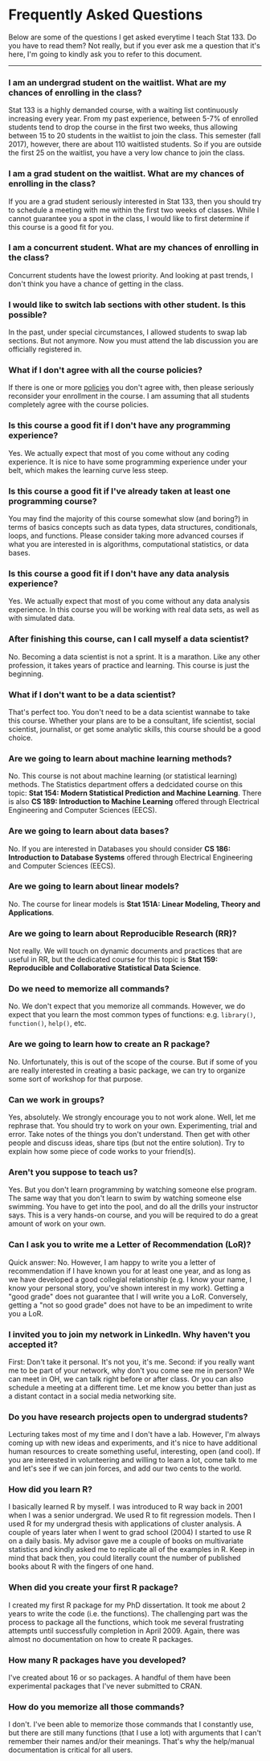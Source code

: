 # Frequently Asked Questions

Below are some of the questions I get asked everytime I teach Stat 133.
Do you have to read them? Not really, but if you ever ask me a 
question that it's here, I'm going to kindly ask you to refer to this document.

-----

### I am an undergrad student on the waitlist. What are my chances of enrolling in the class?

Stat 133 is a highly demanded course, with a waiting list continuously increasing every year.
From my past experience, between 5-7% of enrolled students tend to drop the course in the
first two weeks, thus allowing between 15 to 20 students in the waitlist to join the class.
This semester (fall 2017), however, there are about 110 waitlisted students. So if you 
are outside the first 25 on the waitlist, you have a very low chance to join the class.


### I am a grad student on the waitlist. What are my chances of enrolling in the class?

If you are a grad student seriously interested in Stat 133, then you should try to schedule a meeting with me within the first two weeks of classes. While I cannot guarantee you a spot in the class, I would like to first determine if this course is a good fit for you. 


### I am a concurrent student. What are my chances of enrolling in the class?

Concurrent students have the lowest priority. And looking at past trends, I don't think you
have a chance of getting in the class.


### I would like to switch lab sections with other student. Is this possible?

In the past, under special circumstances, I allowed students to swap lab sections. But not anymore. Now you must attend the lab discussion you are officially registered in.


### What if I don't agree with all the course policies?

If there is one or more [policies](policies.md) you don't agree with, then please seriously reconsider your enrollment in the course. I am assuming that all students completely agree with the course policies.


### Is this course a good fit if I don't have any programming experience?

Yes. We actually expect that most of you come without any coding experience.
It is nice to have some programming experience under your belt, which makes 
the learning curve less steep.


### Is this course a good fit if I've already taken at least one programming course?

You may find the majority of this course somewhat slow (and boring?) in terms 
of basics concepts such as data types, data structures, conditionals, loops, 
and functions. Please consider taking more advanced courses if what you are 
interested in is algorithms, computational statistics, or data bases.


### Is this course a good fit if I don't have any data analysis experience?

Yes. We actually expect that most of you come without any data analysis experience.
In this course you will be working with real data sets, as well as with 
simulated data.


### After finishing this course, can I call myself a data scientist?

No. Becoming a data scientist is not a sprint. It is a marathon. Like any other 
profession, it takes years of practice and learning. This course is just the beginning.


### What if I don't want to be a data scientist?

That's perfect too. You don't need to be a data scientist wannabe to take this course.
Whether your plans are to be a consultant, life scientist, social scientist, 
journalist, or get some analytic skills, this course should be a good choice.


### Are we going to learn about machine learning methods?

No. This course is not about machine learning (or statistical learning) methods.
The Statistics department offers a dedcidated course on this topic: 
__Stat 154: Modern Statistical Prediction and Machine Learning__.
There is also __CS 189: Introduction to Machine Learning__ offered through 
Electrical Engineering and Computer Sciences (EECS).


### Are we going to learn about data bases?

No. If you are interested in Databases you should consider 
__CS 186: Introduction to Database Systems__ offered through 
Electrical Engineering and Computer Sciences (EECS).


### Are we going to learn about linear models?

No. The course for linear models is __Stat 151A: Linear Modeling, Theory and Applications__.


### Are we going to learn about Reproducible Research (RR)?

Not really. We will touch on dynamic documents and practices that are useful 
in RR, but the dedicated course for this topic is 
__Stat 159: Reproducible and Collaborative Statistical Data Science__.


### Do we need to memorize all commands?

No. We don't expect that you memorize all commands. However, we do expect that 
you learn the most common types of functions: e.g. `library()`, `function()`, `help()`, etc.


### Are we going to learn how to create an R package?

No. Unfortunately, this is out of the scope of the course. But if some of you 
are really interested in creating a basic package, we can try to organize some 
sort of workshop for that purpose.


### Can we work in groups?

Yes, absolutely. We strongly encourage you to not work alone. Well, let me rephrase that.
You should try to work on your own. Experimenting, trial and error. Take notes 
of the things you don't understand. Then get with other people and discuss ideas, 
share tips (but not the entire solution). Try to explain how some piece of code 
works to your friend(s).


### Aren't you suppose to teach us?

Yes. But you don't learn programming by watching someone else program.
The same way that you don't learn to swim by watching someone else swimming.
You have to get into the pool, and do all the drills your instructor says.
This is a very hands-on course, and you will be required to do a great amount
of work on your own.


### Can I ask you to write me a Letter of Recommendation (LoR)?

Quick answer: No. However, I am happy to write you a letter of recommendation 
if I have known you for at least one year, and as long as we have developed 
a good collegial relationship (e.g. I know your name, I know your personal story, 
you've shown interest in my work).
Getting a "good grade" does not guarantee that I will write you a LoR. Conversely,
getting a "not so good grade" does not have to be an impediment to write you a LoR.


### I invited you to join my network in LinkedIn. Why haven't you accepted it?

First: Don't take it personal. It's not you, it's me. Second: if you really 
want me to be part of your network, why don't you come see me in person? 
We can meet in OH, we can talk right before or after class. Or you can also
schedule a meeting at a different time. Let me know you better than just as 
a distant contact in a social media networking site.


### Do you have research projects open to undergrad students?

Lecturing takes most of my time and I don't have a lab. However, I'm always coming up 
with new ideas and experiments, and it's nice to have additional human resources 
to create something useful, interesting, open (and cool). If you are 
interested in volunteering and willing to learn a lot, come talk to me and 
let's see if we can join forces, and add our two cents to the world.


### How did you learn R?

I basically learned R by myself. I was introduced to R way back in 2001 when I 
was a senior undergrad. We used R to fit regression models. Then I used R for 
my undergrad thesis with applications of cluster analysis. A couple of years later when I went to grad school (2004) I started to use R on a daily basis. My advisor gave me a couple of books on multivariate statistics and kindly asked me to replicate all of the examples in R. Keep in mind that back then, you could literally count the number of published books about R with the fingers of one hand.


### When did you create your first R package?

I created my first R package for my PhD dissertation. It took me about 2 years to write the code (i.e. the functions). The challenging part was the process to package all the functions, which took me several frustrating attempts until successfully completion in April 2009. Again, there was almost no documentation on how to create R packages.


### How many R packages have you developed?

I've created about 16 or so packages. A handful of them have been experimental packages that I've never submitted to CRAN.


### How do you memorize all those commands?

I don't. I've been able to memorize those commands that I constantly use, but there are still many functions (that I use a lot) with arguments that I can't remember their names and/or their meanings. That's why the help/manual documentation is critical for all users.

